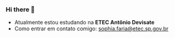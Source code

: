 ### Hi there 👋

- Atualmente estou estudando na **ETEC Antônio Devisate**
- Como entrar em contato comigo: sophia.faria@etec.sp.gov.br


